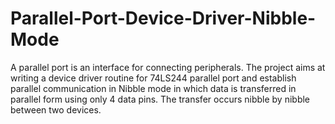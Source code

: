 # Parallel-Port-Device-Driver-Nibble-Mode
A parallel port is an interface for connecting peripherals. The project aims at writing a device driver routine for 74LS244 parallel port and establish parallel communication in Nibble mode in which data is transferred in parallel form using only 4 data pins. The transfer occurs nibble by nibble between two devices.
